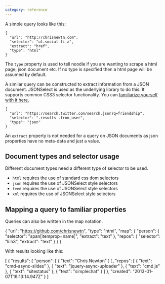 ```yaml
---
category: reference
---
```


A simple query looks like this:

    {
      "url": "http://chrisnewtn.com",
      "selector": "ul.social li a",
      "extract": "href",
      "type": "html"
    }

The `type` property is used to tell noodle if you are wanting to scrape a html 
page, json document etc. If no type is specified then a html page will be 
assumed by default.

A similar query can be constructed to extract information from a JSON document.
JSONSelect is used as the underlying library to do this. It supports common CSS3 
selector functionality. You can [familiarize yourself with it here.](http://jsonselect.org/#tryit)

    {
      "url": "https://search.twitter.com/search.json?q=friendship",
      "selector": ".results .from_user",
      "type": "json"
    }

An `extract` property is not needed for a query on JSON documents as json 
properties have no meta-data and just a value.

## Document types and selector usage

Different document types need a different type of selector to be used.

- `html` requires the use of standard css dom selectors
- `json` requires the use of JSONSelect style selectors
- `feed` requires the use of JSONSelect style selectors
- `xml`  requires the use of JSONSelect style selectors

## Mapping a query to familiar properties

Queries can also be written in the map notation.  

  {
      "url": "https://github.com/chrisnewtn",
      "type": "html",
      "map": {
          "person": {
              "selector": "span[itemprop=name]",
              "extract": "text"
          },
          "repos": {
              "selector": "li h3",
              "extract": "text"
          }
      }
  }

With results looking like this:  

  [
      {
          "results": {
              "person": [
                  {
                      "text": "Chris Newton"
                  }
              ],
              "repos": [
                  {
                      "text": "cmd-async-slides"
                  },
                  {
                      "text": "jquery-async-uploader"
                  },
                  {
                      "text": "cmd.js"
                  },
                  {
                      "text": "sitestatus"
                  },
                  {
                      "text": "simplechat"
                  }
              ]
          },
          "created": "2013-01-07T16:13:14.947Z"
      }
  ]